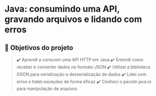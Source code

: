 # Java: consumindo uma API, gravando arquivos e lidando com erros

## 🔨 Objetivos do projeto

> ✔️ Aprendi a consumir uma API HTTP em Java
> ✔️ Entendi como receber e converter dados no formato JSON
> ✔️ Utilizei a biblioteca GSON para serialização e desserialização de dados 
> ✔️ Lidei com erros e tratei exceções de forma eficaz 
> ✔️ Conheci o pacote java.io para manipulação de arquivos 
